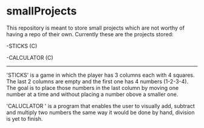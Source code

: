 # smallProjects

This repository is meant to store small projects which are not worthy of having a repo of their own.
Currently these are the projects stored:

-STICKS (C)

-CALCULATOR (C)

--------------------------------------------------------------------------------
'STICKS' is a game in which the player has 3 columns each with 4 squares. The last 2 columns are empty and the first one has 4 numbers (1-2-3-4). The goal is to   place those numbers in the last column by moving one number at a time and without placing a number obove a smaller one.

'CALUCLATOR ' is a program that enables the user to visually add, subtract and multiply two numbers the same way it would be done by hand, division is yet to finish.
